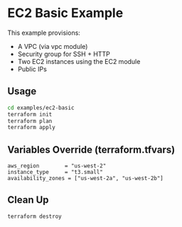 # EC2 Basic Example

This example provisions:
- A VPC (via vpc module)
- Security group for SSH + HTTP
- Two EC2 instances using the EC2 module
- Public IPs

## Usage
```bash
cd examples/ec2-basic
terraform init
terraform plan
terraform apply
```

## Variables Override (terraform.tfvars)
```hcl
aws_region        = "us-west-2"
instance_type     = "t3.small"
availability_zones = ["us-west-2a", "us-west-2b"]
```

## Clean Up
```bash
terraform destroy
```
